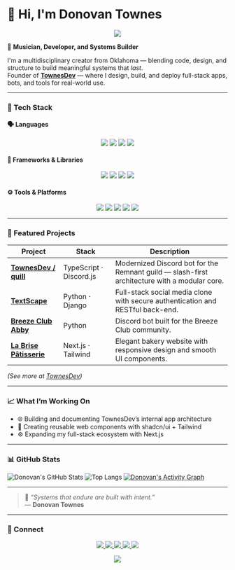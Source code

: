 # 👋 Hi, I'm Donovan Townes

<p align="center">
  <a href="https://github.com/TownesDev">
    <img src="https://img.shields.io/badge/TownesDev-Brand-1F4FFF?style=flat&labelColor=0B1020&logo=github&logoColor=FFFFFF" />
  </a>
</p>

🎯 **Musician, Developer, and Systems Builder**

I'm a multidisciplinary creator from Oklahoma — blending code, design, and structure to build meaningful systems that *last*.  
Founder of **[TownesDev](https://github.com/TownesDev)** — where I design, build, and deploy full-stack apps, bots, and tools for real-world use.

---

<!-- Brand palette (for reference)
Navy: 0B1020 | Blue: 1F4FFF | Gold: F5C249 | White: FFFFFF
-->

### 🧰 Tech Stack


#### 🗣️ Languages
<p align="center">
  <img src="https://img.shields.io/badge/Python-1F4FFF?style=for-the-badge&labelColor=0B1020&logo=python&logoColor=FFFFFF" />
  <img src="https://img.shields.io/badge/TypeScript-1F4FFF?style=for-the-badge&labelColor=0B1020&logo=typescript&logoColor=FFFFFF" />
  <img src="https://img.shields.io/badge/JavaScript-F5C249?style=for-the-badge&labelColor=0B1020&logo=javascript&logoColor=0B1020" />
  <img src="https://img.shields.io/badge/SQL-1F4FFF?style=for-the-badge&labelColor=0B1020&logo=postgresql&logoColor=FFFFFF" />
</p>

#### 🧩 Frameworks & Libraries
<p align="center">
  <img src="https://img.shields.io/badge/Next.js-1F4FFF?style=for-the-badge&labelColor=0B1020&logo=nextdotjs&logoColor=FFFFFF" />
  <img src="https://img.shields.io/badge/Django-1F4FFF?style=for-the-badge&labelColor=0B1020&logo=django&logoColor=FFFFFF" />
  <img src="https://img.shields.io/badge/Flask-1F4FFF?style=for-the-badge&labelColor=0B1020&logo=flask&logoColor=FFFFFF" />
  <img src="https://img.shields.io/badge/Express.js-1F4FFF?style=for-the-badge&labelColor=0B1020&logo=express&logoColor=FFFFFF" />
</p>

#### ⚙️ Tools & Platforms
<p align="center">
  <img src="https://img.shields.io/badge/Tailwind_CSS-1F4FFF?style=for-the-badge&labelColor=0B1020&logo=tailwindcss&logoColor=FFFFFF" />
  <img src="https://img.shields.io/badge/Sanity-F5C249?style=for-the-badge&labelColor=0B1020&logo=sanity&logoColor=0B1020" />
  <img src="https://img.shields.io/badge/Docker-1F4FFF?style=for-the-badge&labelColor=0B1020&logo=docker&logoColor=FFFFFF" />
  <img src="https://img.shields.io/badge/Git-1F4FFF?style=for-the-badge&labelColor=0B1020&logo=git&logoColor=FFFFFF" />
  <img src="https://img.shields.io/badge/Node.js-1F4FFF?style=for-the-badge&labelColor=0B1020&logo=nodedotjs&logoColor=FFFFFF" />
</p>


---

### 🚀 Featured Projects

| Project | Stack | Description |
|----------|-------|--------------|
| [**TownesDev / quill**](https://github.com/TownesDev/quill) | TypeScript · Discord.js | Modernized Discord bot for the Remnant guild — slash-first architecture with a modular core. |
| [**TextScape**](https://github.com/donovan-townes/TextScape) | Python · Django | Full-stack social media clone with secure authentication and RESTful back-end. |
| [**Breeze Club Abby**](https://github.com/donovan-townes/Breeze-Club-Abby) | Python | Discord bot built for the Breeze Club community. |
| [**La Brise Pâtisserie**](https://github.com/TownesDev/la-brise-patisserie) | Next.js · Tailwind | Elegant bakery website with responsive design and smooth UI components. |

*(See more at [TownesDev](https://github.com/TownesDev))*  

---

### 📈 What I’m Working On
- 🌐 Building and documenting TownesDev’s internal app architecture  
- 🧩 Creating reusable web components with shadcn/ui + Tailwind  
- ⚙️ Expanding my full-stack ecosystem with Next.js  

---

### 📊 GitHub Stats

![Donovan's GitHub Stats](https://github-readme-stats.vercel.app/api?username=donovan-townes&show_icons=true&theme=github_dark)
![Top Langs](https://github-readme-stats.vercel.app/api/top-langs/?username=donovan-townes&layout=compact&theme=github_dark)
[![Donovan's Activity Graph](https://github-readme-activity-graph.vercel.app/graph?username=donovan-townes&theme=github-compact)](https://github.com/Ashutosh00710/github-readme-activity-graph)

---

> 🧭 *“Systems that endure are built with intent.”*  
> — **Donovan Townes**

<!-- Reliable visitor counter, themed -->

---

### 🔗 Connect

<p align="center">
  <a href="https://github.com/donovan-townes">
    <img src="https://img.shields.io/badge/GitHub-0B1020?style=for-the-badge&logo=github&logoColor=FFFFFF" />
  </a>
  <a href="https://linkedin.com/in/donovantownes">
    <img src="https://img.shields.io/badge/LinkedIn-1F4FFF?style=for-the-badge&logo=linkedin&logoColor=FFFFFF" />
  </a>
  <a href="https://github.com/TownesDev">
    <img src="https://img.shields.io/badge/TownesDev-F5C249?style=for-the-badge&labelColor=0B1020&logo=github&logoColor=F5C249" />
  </a>
  <a href="https://donovantownes.dev">
    <img src="https://img.shields.io/badge/Portfolio-1F4FFF?style=for-the-badge&labelColor=0B1020&logo=vercel&logoColor=FFFFFF" />
  </a>
  <a href="https://open.spotify.com/artist/03cOmqTQ8PbUeqBAClCHM7">
    <img src="https://img.shields.io/badge/Z8phyR-1DB954?style=for-the-badge&logo=spotify&logoColor=FFFFFF" />
  </a>
</p>

<p align="center">
  <img src="https://komarev.com/ghpvc/?username=donovan-townes&label=Visitors&color=1F4FFF&style=flat-square" />
</p>
